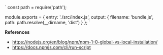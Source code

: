 `
const path = require('path');

module.exports = {
  entry: './src/index.js',
  output: {
    filename: 'bundle.js',
    path: path.resolve(__dirname, 'dist')
  }
};
`

**References**

* https://nodejs.org/en/blog/npm/npm-1-0-global-vs-local-installation/
* https://docs.npmjs.com/cli/run-script